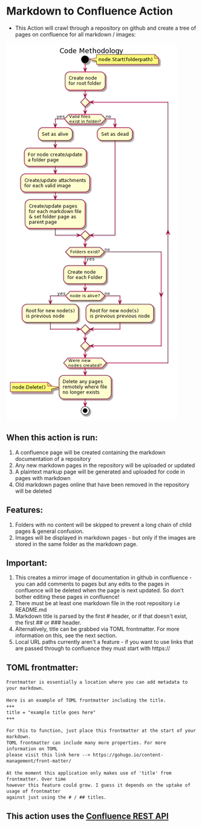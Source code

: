 # Markdown to Confluence Action

- This Action will crawl through a repository on github and create a tree of pages on confluence for all markdown / images:

![Diagram of action methodology](methodology.png)

## When this action is run:

1) A confluence page will be created containing the markdown documentation of a repository
2) Any new markdown pages in the repository will be uploaded or updated
3) A plaintext markup page will be generated and uploaded for code in pages with markdown
4) Old markdown pages online that have been removed in the repository will be deleted

## Features:

1) Folders with no content will be skipped to prevent a long chain of child pages & general confusion.
2) Images will be displayed in markdown pages - but only if the images are stored in the same folder as the markdown page.

## Important:

1) This creates a mirror image of documentation in github in confluence - you can add comments to pages but any edits to the pages in confluence will be deleted when the page is next updated. So don't bother editing these pages in confluence!
3) There must be at least one markdown file in the root repository i.e README.md
4) Markdown title is parsed by the first # header, or if that doesn't exist, the first ## or ### header.
5) Alternatively, title can be grabbed via TOML frontmatter. For more information on this, see the next section.
6) Local URL paths currently aren't a feature - if you want to use links that are passed through to confluence they must start with https://

## TOML frontmatter:
```
Frontmatter is essentially a location where you can add metadata to your markdown.

Here is an example of TOML frontmatter including the title.
+++
title = "example title goes here"
+++

For this to function, just place this frontmatter at the start of your markdown.
TOML frontmatter can include many more properties. For more information on TOML 
please visit this link here --> https://gohugo.io/content-management/front-matter/

At the moment this application only makes use of 'title' from frontmatter. Over time 
however this feature could grow. I guess it depends on the uptake of usage of frontmatter
against just using the # / ## titles.
```

## This action uses the [Confluence REST API](https://developer.atlassian.com/cloud/confluence/rest/intro/)
